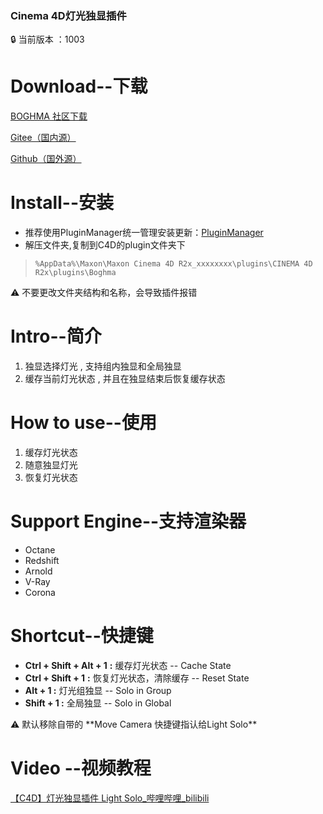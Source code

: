 ### Cinema 4D灯光独显插件

<aside>
🔒 当前版本 ：1003

</aside>

# Download--下载

[BOGHMA 社区下载](https://community.boghma.com/)

[Gitee（国内源）](https://gitee.com/DunHouGo/c4dplugin_LightSolo/repository/archive/master.zip)

[Github（国外源）](https://github.com/DunHouGo/c4dplugin_LightSolo/archive/refs/heads/master.zip)

# Install--安装

- 推荐使用PluginManager统一管理安装更新：[PluginManager](https://www.notion.so/Plugin-Manager-72c5fe979541467187af2060fe330e80)
- 解压文件夹,复制到C4D的plugin文件夹下

> `%AppData%\Maxon\Maxon Cinema 4D R2x_xxxxxxxx\plugins\CINEMA 4D R2x\plugins\Boghma`
> 

<aside>
⚠️ 不要更改文件夹结构和名称，会导致插件报错

</aside>

# Intro--简介

1. 独显选择灯光 , 支持组内独显和全局独显
2. 缓存当前灯光状态 , 并且在独显结束后恢复缓存状态

# How to use--使用

1. 缓存灯光状态
2. 随意独显灯光
3. 恢复灯光状态

# Support Engine--支持渲染器

- Octane
- Redshift
- Arnold
- V-Ray
- Corona

# Shortcut--快捷键

- **Ctrl + Shift + Alt + 1**  **:**  缓存灯光状态 -- Cache State
- **Ctrl + Shift + 1**   **:** 恢复灯光状态，清除缓存 -- Reset State
- **Alt + 1  :**  灯光组独显 -- Solo in Group
- **Shift + 1  :**  全局独显 -- Solo in Global

<aside>
⚠️ 默认移除自带的 **Move Camera 快捷键指认给Light Solo**

</aside>

# Video --视频教程

[【C4D】灯光独显插件 Light Solo_哔哩哔哩_bilibili](https://www.bilibili.com/video/BV1t14y1e74K/?spm_id_from=333.999.0.0&vd_source=88c67ea610feb373c8beb4e2262386ca)